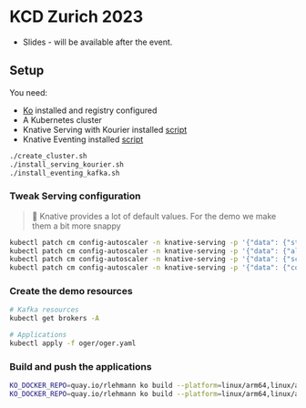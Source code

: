 # KCD Zurich 2023

* Slides - will be available after the event.


## Setup

You need:
* [Ko](https://github.com/ko-build/ko) installed and registry configured
* A Kubernetes cluster
* Knative Serving with Kourier installed [script](https://github.com/ReToCode/local-kind-setup/blob/main/install_serving_kourier.sh)
* Knative Eventing installed [script](https://github.com/ReToCode/local-kind-setup/blob/main/install_eventing_kafka.sh)

```bash
./create_cluster.sh
./install_serving_kourier.sh
./install_eventing_kafka.sh
```

### Tweak Serving configuration

> 📝 Knative provides a lot of default values. For the demo we make them a bit more snappy

```bash
kubectl patch cm config-autoscaler -n knative-serving -p '{"data": {"stable-window": "10s"}}'
kubectl patch cm config-autoscaler -n knative-serving -p '{"data": {"allow-zero-initial-scale": "true"}}'
kubectl patch cm config-autoscaler -n knative-serving -p '{"data": {"scale-to-zero-grace-period": "1s"}}'
kubectl patch cm config-autoscaler -n knative-serving -p '{"data": {"container-concurrency-target-percentage": "0.7"}}'
```

### Create the demo resources

```bash
# Kafka resources
kubectl get brokers -A

# Applications
kubectl apply -f oger/oger.yaml
```

### Build and push the applications

```bash
KO_DOCKER_REPO=quay.io/rlehmann ko build --platform=linux/arm64,linux/amd64 --sbom=none -B oger
KO_DOCKER_REPO=quay.io/rlehmann ko build --platform=linux/arm64,linux/amd64 --sbom=none -B horse-jaskier
```
